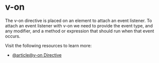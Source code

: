 # v-on

The v-on directive is placed on an element to attach an event listener. To attach an event listener with v-on we need to provide the event type, and any modifier, and a method or expression that should run when that event occurs.

Visit the following resources to learn more:

- [@article@v-on Directive](https://www.w3schools.com/vue/ref_v-on.php)

